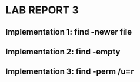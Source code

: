 # LAB REPORT 3 #

## Implementation 1: find -newer file ##

## Implementation 2: find -empty ##

## Implementation 3: find -perm /u=r ##
